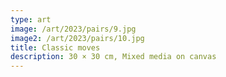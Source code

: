 ```yaml
---
type: art
image: /art/2023/pairs/9.jpg
image2: /art/2023/pairs/10.jpg
title: Classic moves
description: 30 × 30 cm, Mixed media on canvas
---
```

